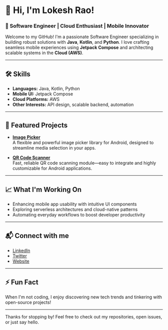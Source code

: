 # 👋 Hi, I'm Lokesh Rao!

### 🚀 Software Engineer | Cloud Enthusiast | Mobile Innovator

Welcome to my GitHub! I'm a passionate Software Engineer specializing in building robust solutions with **Java**, **Kotlin**, and **Python**. I love crafting seamless mobile experiences using **Jetpack Compose** and architecting scalable systems in the **Cloud (AWS)**.

---

## 🛠️ Skills

- **Languages:** Java, Kotlin, Python  
- **Mobile UI:** Jetpack Compose  
- **Cloud Platforms:** AWS  
- **Other Interests:** API design, scalable backend, automation

---

## 🌟 Featured Projects

- **[Image Picker](#)**  
  A flexible and powerful image picker library for Android, designed to streamline media selection in your apps.

- **[QR Code Scanner](#)**  
  Fast, reliable QR code scanning module—easy to integrate and highly customizable for Android applications.

---

## 📈 What I'm Working On

- Enhancing mobile app usability with intuitive UI components
- Exploring serverless architectures and cloud-native patterns
- Automating everyday workflows to boost developer productivity

---

## 📬 Connect with me

- [LinkedIn](#) <!-- Add your URL -->
- [Twitter](#)  <!-- Add your URL -->
- [Website](#)  <!-- Add your URL -->

---

## ⚡ Fun Fact

When I'm not coding, I enjoy discovering new tech trends and tinkering with open-source projects!

---

Thanks for stopping by! Feel free to check out my repositories, open issues, or just say hello.
